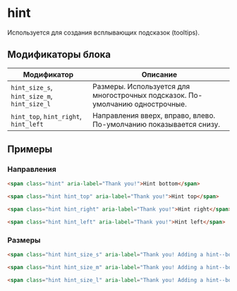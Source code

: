 # hint

Используется для создания всплывающих подсказок (tooltips).

## Модификаторы блока

| Модификатор | Описание |
|-------------|----------|
| `hint_size_s`, `hint_size_m`, `hint_size_l` | Размеры. Используется для многострочных подсказок. По-умолчанию однострочные. |
| `hint_top`, `hint_right`, `hint_left` | Направления вверх, вправо, влево. По-умолчанию показывается снизу. |


## Примеры

### Направления
```html
<span class="hint" aria-label="Thank you!">Hint bottom</span>

<span class="hint hint_top" aria-label="Thank you!">Hint top</span>

<span class="hint hint_right" aria-label="Thank you!">Hint right</span>

<span class="hint hint_left" aria-label="Thank you!">Hint left</span>
```

### Размеры
```html
<span class="hint hint_size_s" aria-label="Thank you! Adding a hint--bounce class gives you that...">Hint small</span>

<span class="hint hint_size_m" aria-label="Thank you! Adding a hint--bounce class gives you that...">Hint medium</span>

<span class="hint hint_size_l" aria-label="Thank you! Adding a hint--bounce class gives you that...">Hint large</span>
```
